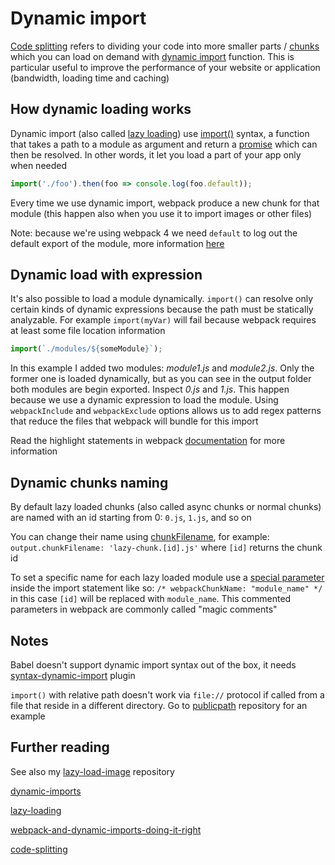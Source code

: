 # Dynamic import

[Code splitting](https://webpack.js.org/glossary/#c) refers to dividing your code into more smaller parts / [chunks](../chunks-types) which you can load on demand with [dynamic import](https://webpack.js.org/guides/code-splitting/#dynamic-imports) function. This is particular useful to improve the performance of your website or application (bandwidth, loading time and caching)

## How dynamic loading works

Dynamic import (also called [lazy loading](https://webpack.js.org/guides/lazy-loading/)) use [import()](https://webpack.js.org/api/module-methods/#import-) syntax, a function that takes a path to a module as argument and return a [promise](https://developer.mozilla.org/en/docs/Web/JavaScript/Reference/Global_Objects/Promise) which can then be resolved. In other words, it let you load a part of your app only when needed

```js
import('./foo').then(foo => console.log(foo.default));
```

Every time we use dynamic import, webpack produce a new chunk for that module (this happen also when you use it to import images or other files)

Note: because we're using webpack 4 we need `default` to log out the default export of the module, more information [here](https://medium.com/webpack/webpack-4-import-and-commonjs-d619d626b655)

## Dynamic load with expression

It's also possible to load a module dynamically. `import()` can resolve only certain kinds of dynamic expressions because the path must be statically analyzable. For example `import(myVar)` will fail because webpack requires at least some file location information

```js
import(`./modules/${someModule}`);
```

In this example I added two modules: *module1.js* and *module2.js*. Only the former one is loaded dynamically, but as you can see in the output folder both modules are begin exported. Inspect *0.js* and *1.js*. This happen because we use a dynamic expression to load the module. Using `webpackInclude` and `webpackExclude` options allows us to add regex patterns that reduce the files that webpack will bundle for this import

Read the highlight statements in webpack [documentation](https://webpack.js.org/api/module-methods/#import-) for more information

## Dynamic chunks naming

By default lazy loaded chunks (also called async chunks or normal chunks) are named with an id starting from 0: `0.js`, `1.js`, and so on

You can change their name using [chunkFilename](https://webpack.js.org/configuration/output/#output-chunkfilename), for example: `output.chunkFilename: 'lazy-chunk.[id].js'` where `[id]` returns the chunk id

To set a specific name for each lazy loaded module use a [special parameter](https://webpack.js.org/api/module-methods/#import-) inside the import statement like so: `/* webpackChunkName: "module_name" */` in this case `[id]` will be replaced with `module_name`. This commented parameters in webpack are commonly called "magic comments"

## Notes

Babel doesn't support dynamic import syntax out of the box, it needs [syntax-dynamic-import](https://babeljs.io/docs/plugins/syntax-dynamic-import/) plugin

`import()` with relative path doesn't work via `file://` protocol if called from a file that reside in a different directory. Go to [publicpath](../publicpath) repository for an example

## Further reading

See also my [lazy-load-image](../lazy-load-image) repository

[dynamic-imports](https://webpack.js.org/guides/code-splitting/#dynamic-imports)

[lazy-loading](https://webpack.js.org/guides/lazy-loading/)

[webpack-and-dynamic-imports-doing-it-right](https://medium.com/front-end-hacking/webpack-and-dynamic-impor-doing-it-right-72549ff49234)

[code-splitting](https://survivejs.com/webpack/building/code-splitting/)
